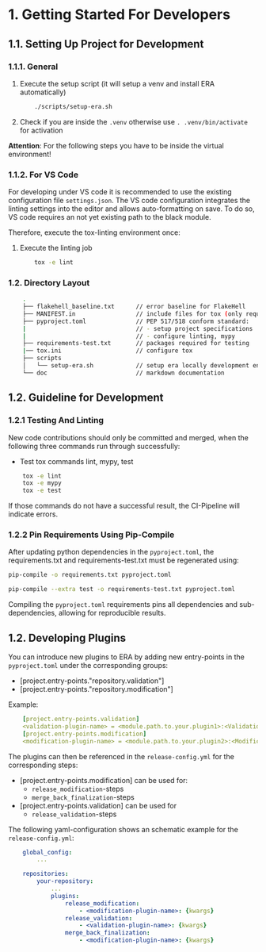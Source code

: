 # 1. Getting Started For Developers

## 1.1. Setting Up Project for Development

### 1.1.1. General

1. Execute the setup script (it will setup a venv and install ERA automatically)

    ```bash
        ./scripts/setup-era.sh
    ```

2. Check if you are inside the `.venv` otherwise use `. .venv/bin/activate` for activation

**Attention**: For the following steps you have to be inside the virtual environment!

### 1.1.2. For VS Code

For developing under VS code it is recommended to use the existing configuration file `settings.json`.
The VS code configuration integrates the linting settings into the editor and allows auto-formatting on save.
To do so, VS code requires an not yet existing path to the black module.

Therefore, execute the tox-linting environment once:

1. Execute the linting job

    ```bash
        tox -e lint
    ```

### 1.2. Directory Layout

```bash
    .
    ├── flakehell_baseline.txt      // error baseline for FlakeHell
    ├── MANIFEST.in                 // include files for tox (only required for setup.py)
    ├── pyproject.toml              // PEP 517/518 conform standard:
    |                               // - setup project specifications
    |                               // - configure linting, mypy
    ├── requirements-test.txt       // packages required for testing
    |── tox.ini                     // configure tox
    ├── scripts
    │   └── setup-era.sh            // setup era locally development env with script
    └── doc                         // markdown documentation
```

[comment]: <> (tree /f . -I 'tests|tcucore|conf|doc|artifacts|tcucore.egg-info')

## 1.2. Guideline for Development

### 1.2.1 Testing And Linting

New code contributions should only be committed and merged, when the following three commands run
through successfully:

- Test tox commands lint, mypy, test

```bash
    tox -e lint
    tox -e mypy
    tox -e test
```

If those commands do not have a successful result, the CI-Pipeline will indicate errors.

### 1.2.2 Pin Requirements Using Pip-Compile

After updating python dependencies in the `pyproject.toml`, the requirements.txt and
requirements-test.txt must be regenerated using:

```bash
pip-compile -o requirements.txt pyproject.toml
```

```bash
pip-compile --extra test -o requirements-test.txt pyproject.toml
```

Compiling the `pyproject.toml` requirements pins all dependencies and sub-dependencies, allowing
for reproducible results.

## 1.2. Developing Plugins

You can introduce new plugins to ERA by adding new entry-points in the `pyproject.toml` under the
corresponding groups:

- [project.entry-points."repository.validation"]
- [project.entry-points."repository.modification"]

Example:

```yaml
    [project.entry-points.validation] 
    <validation-plugin-name> = <module.path.to.your.plugin1>:<ValidationPluginClass1>
    [project.entry-points.modification] 
    <modification-plugin-name> = <module.path.to.your.plugin2>:<ModificationPluginClass2>
```

The plugins can then be referenced in the `release-config.yml` for the corresponding steps:

- [project.entry-points.modification] can be used for:
  - `release_modification`-steps
  - `merge_back_finalization`-steps
- [project.entry-points.validation] can be used for
  - `release_validation`-steps

The following yaml-configuration shows an schematic example for the `release-config.yml`:

```yaml
    global_config: 
        ...

    repositories:
        your-repository:
            ...
            plugins:
                release_modification:
                    - <modification-plugin-name>: {kwargs}
                release_validation:
                    - <validation-plugin-name>: {kwargs}
                merge_back_finalization:
                    - <modification-plugin-name>: {kwargs}
```
